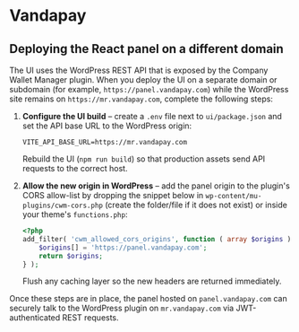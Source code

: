# Vandapay

## Deploying the React panel on a different domain

The UI uses the WordPress REST API that is exposed by the Company Wallet Manager plugin. When you deploy the UI on a separate domain or subdomain (for example, `https://panel.vandapay.com`) while the WordPress site remains on `https://mr.vandapay.com`, complete the following steps:

1. **Configure the UI build** – create a `.env` file next to `ui/package.json` and set the API base URL to the WordPress origin:

   ```env
   VITE_API_BASE_URL=https://mr.vandapay.com
   ```

   Rebuild the UI (`npm run build`) so that production assets send API requests to the correct host.

2. **Allow the new origin in WordPress** – add the panel origin to the plugin's CORS allow-list by dropping the snippet below in `wp-content/mu-plugins/cwm-cors.php` (create the folder/file if it does not exist) or inside your theme's `functions.php`:

   ```php
   <?php
   add_filter( 'cwm_allowed_cors_origins', function ( array $origins ) {
       $origins[] = 'https://panel.vandapay.com';
       return $origins;
   } );
   ```

   Flush any caching layer so the new headers are returned immediately.

Once these steps are in place, the panel hosted on `panel.vandapay.com` can securely talk to the WordPress plugin on `mr.vandapay.com` via JWT-authenticated REST requests.